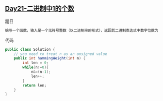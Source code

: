 ## [Day21-二进制中1的个数](https://leetcode-cn.com/problems/er-jin-zhi-zhong-1de-ge-shu-lcof/)

题目

```tex
编写一个函数，输入是一个无符号整数（以二进制串的形式），返回其二进制表达式中数字位数为 '1' 的个数（也被称为 汉明重量).）。
```

代码

```java
public class Solution {
    // you need to treat n as an unsigned value
    public int hammingWeight(int n) {
        int len = 0;
        while(n!=0){
            n&=(n-1);
            len++;
        }
        return len;
    }
}
```



